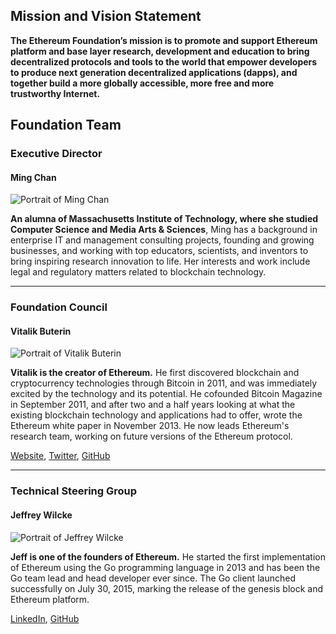 ## Mission and Vision Statement

**The Ethereum Foundation’s mission is to promote and support Ethereum platform and base layer research, development and education to bring decentralized protocols and tools to the world that empower developers to produce next generation decentralized applications (dapps), and together build a more globally accessible, more free and more trustworthy Internet.**

## Foundation Team

### Executive Director

#### Ming Chan

![Portrait of Ming Chan](/images/portraits/ming-chan.jpg)

**An alumna of Massachusetts Institute of Technology, where she studied Computer Science and Media Arts & Sciences**, Ming has a background in enterprise IT and management consulting projects, founding and growing businesses, and working with top educators, scientists, and inventors to bring inspiring research innovation to life. Her interests and work include legal and regulatory matters related to blockchain technology.

----

### Foundation Council

#### Vitalik Buterin

![Portrait of Vitalik Buterin](/images/portraits/vitalik-buterin.jpg)

**Vitalik is the creator of Ethereum.** He first discovered blockchain and cryptocurrency technologies through Bitcoin in 2011, and was immediately excited by the technology and its potential. He cofounded Bitcoin Magazine in September 2011, and after two and a half years looking at what the existing blockchain technology and applications had to offer, wrote the Ethereum white paper in November 2013. He now leads Ethereum's research team, working on future versions of the Ethereum protocol.

[Website](http://www.vitalik.ca), [Twitter](https://twitter.com/vitalikbuterin), [GitHub](https://github.com/vbuterin/)

----

### Technical Steering Group

#### Jeffrey Wilcke

![Portrait of Jeffrey Wilcke](/images/portraits/Jeffrey.jpg)

**Jeff is one of the founders of Ethereum.** He started the first implementation of Ethereum using the Go programming language in 2013 and has been the Go team lead and head developer ever since. The Go client launched successfully on July 30, 2015, marking the release of the genesis block and Ethereum platform. 

[LinkedIn](https://www.linkedin.com/in/jeffreywilcke), [GitHub](https://github.com/obscuren)





